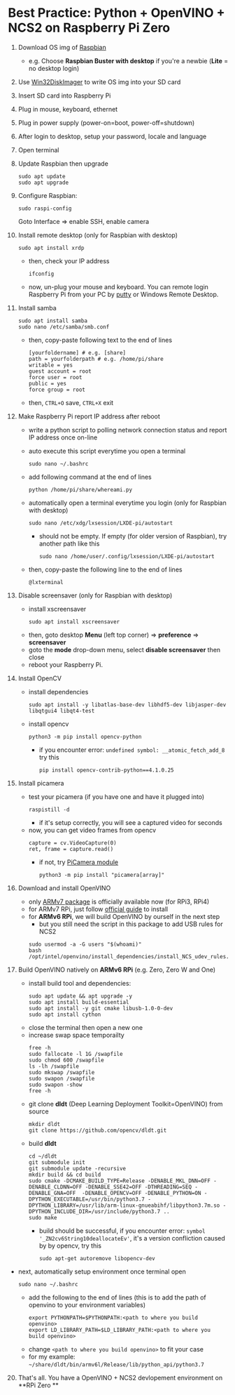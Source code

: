 # Best Practice: Python + OpenVINO + NCS2 on Raspberry Pi Zero
1. Download OS img of [Raspbian](https://www.raspberrypi.org/downloads/raspbian/)
   - e.g.   Choose **Raspbian Buster with desktop** if you're a newbie (**Lite** = no desktop login)
2. Use [Win32DiskImager](https://sourceforge.net/projects/win32diskimager/) to write OS img into your SD card
3. Insert SD card into Raspberry Pi
4. Plug in mouse, keyboard, ethernet
5. Plug in power supply (power-on=boot, power-off=shutdown)
6. After login to desktop, setup your password, locale and language
7. Open terminal
8. Update Raspbian then upgrade
	```
	sudo apt update
	sudo apt upgrade
	```
9. Configure Raspbian:
	```
	sudo raspi-config
	```
   Goto Interface => enable SSH, enable camera
10. Install remote desktop (only for Raspbian with desktop)
	```
	sudo apt install xrdp
	``` 
	- then, check your IP address
		```
		ifconfig
		```
	- now, un-plug your mouse and keyboard. You can remote login Raspberry Pi from your PC by [putty](https://www.putty.org/) or Windows Remote Desktop.
	
13. Install samba
	```
	sudo apt install samba
	sudo nano /etc/samba/smb.conf
	```
	- then, copy-paste following text to the end of lines
		```
		[yourfoldername] # e.g. [share]
		path = yourfolderpath # e.g. /home/pi/share
		writable = yes
		guest account = root
		force user = root
		public = yes
		force group = root
		```
	- then, ```CTRL+O``` save, ```CTRL+X``` exit
14. Make Raspberry Pi report IP address after reboot
	- write a python script to polling network connection status and report IP address once on-line
	- auto execute this script everytime you open a terminal
		```
		sudo nano ~/.bashrc
		```
	- add following command at the end of lines
		```
		python /home/pi/share/whereami.py
		```
	- automatically open a terminal everytime you login (only for Raspbian with desktop)
		```
		sudo nano /etc/xdg/lxsession/LXDE-pi/autostart
		```
		
		- should not be empty. If empty (for older version of Raspbian), try another path like this
			```
			sudo nano /home/user/.config/lxsession/LXDE-pi/autostart
			```
		
	- then, copy-paste the following line to the end of lines
		``` 
		@lxterminal
		```
15. Disable screensaver (only for Raspbian with desktop)
	- install xscreensaver
		```
		sudo apt install xscreensaver
		```
	- then, goto desktop **Menu** (left top corner) => **preference** => **screensaver**
	- goto the **mode** drop-down menu, select **disable screensaver** then close
	- reboot your Raspberry Pi.
16. Install OpenCV
	- install dependencies
		```
		sudo apt install -y libatlas-base-dev libhdf5-dev libjasper-dev libqtgui4 libqt4-test
		```
	- install opencv
		```
		python3 -m pip install opencv-python
		```
		- if you encounter error: ```undefined symbol: __atomic_fetch_add_8``` try this
			``` 
			pip install opencv-contrib-python==4.1.0.25
			```
17. Install picamera
	- test your picamera (if you have one and have it plugged into)
		```
		raspistill -d
		```
		- if it's setup correctly, you will see a captured video for seconds
	- now, you can get video frames from opencv 
		```
		capture = cv.VideoCapture(0)
		ret, frame = capture.read()
		```
		- if not, try [PiCamera module](https://stackoverflow.com/questions/34026097/using-a-pi-camera-module-with-opencv-python)
			```
			python3 -m pip install "picamera[array]"
			```
18. Download and install OpenVINO
	- only [ARMv7 package](https://download.01.org/opencv/2020/openvinotoolkit) is officially available now (for RPi3, RPi4)
	- for ARMv7 RPi, just follow [official guide](https://docs.openvinotoolkit.org/latest/_docs_install_guides_installing_openvino_raspbian.html) to install
	- for **ARMv6 RPi**, we will build OpenVINO by ourself in the next step
		- but you still need the script in this package to add USB rules for NCS2
		```
		sudo usermod -a -G users "$(whoami)"
		bash /opt/intel/openvino/install_dependencies/install_NCS_udev_rules.sh
		```
19. Build OpenVINO natively on **ARMv6 RPi** (e.g. Zero, Zero W and One)
	- install build tool and dependencies:
		```
		sudo apt update && apt upgrade -y
		sudo apt install build-essential
		sudo apt install -y git cmake libusb-1.0-0-dev
		sudo apt install cython
		```
	- close the terminal then open a new one
	- increase swap space temporailty
		```
		free -h
		sudo fallocate -l 1G /swapfile
		sudo chmod 600 /swapfile
		ls -lh /swapfile
		sudo mkswap /swapfile
		sudo swapon /swapfile
		sudo swapon -show
		free -h
		```
	- git clone **dldt** (Deep Learning Deployment Toolkit=OpenVINO) from source
		```
		mkdir dldt
		git clone https://github.com/opencv/dldt.git
		```
	- build **dldt**
		```
		cd ~/dldt
		git submodule init
		git submodule update -recursive
		mkdir build && cd build
		sudo cmake -DCMAKE_BUILD_TYPE=Release -DENABLE_MKL_DNN=OFF -DENABLE_CLDNN=OFF -DENABLE_SSE42=OFF -DTHREADING=SEQ -DENABLE_GNA=OFF  -DENABLE_OPENCV=OFF -DENABLE_PYTHON=ON -DPYTHON_EXECUTABLE=/usr/bin/python3.7 -DPYTHON_LIBRARY=/usr/lib/arm-linux-gnueabihf/libpython3.7m.so -DPYTHON_INCLUDE_DIR=/usr/include/python3.7 ..
		sudo make
		```
		- build should be successful, if you encounter error: ```symbol '_ZN2cv6String10deallocateEv'```, it's a version confliction caused by by opencv, try this
			```
			sudo apt-get autoremove libopencv-dev
			```
- next, automatically setup environment once terminal open
	```
	sudo nano ~/.bashrc
	```
	- add the following to the end of lines (this is to add the path of openvino to your environment variables)
		```
		export PYTHONPATH=$PYTHONPATH:<path to where you build openvino>
		export LD_LIBRARY_PATH=$LD_LIBRARY_PATH:<path to where you build openvino>
		```
	- change ```<path to where you build openvino>``` to fit your case
	- for my example: ```~/share/dldt/bin/armv6l/Release/lib/python_api/python3.7```
20. That's all. You have a OpenVINO + NCS2 devlopement environment on **RPi Zero **



		




